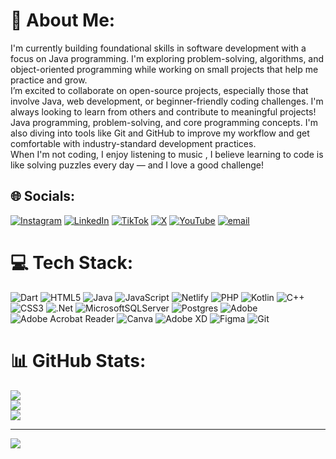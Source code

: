 # 💫 About Me:
I'm currently building foundational skills in software development with a focus on Java programming. I'm exploring problem-solving, algorithms, and object-oriented programming while working on small projects that help me practice and grow.<br>I’m excited to collaborate on open-source projects, especially those that involve Java, web development, or beginner-friendly coding challenges. I'm always looking to learn from others and contribute to meaningful projects!<br>Java programming, problem-solving, and core programming concepts. I'm also diving into tools like Git and GitHub to improve my workflow and get comfortable with industry-standard development practices.<br>When I'm not coding, I enjoy listening to music , I believe learning to code is like solving puzzles every day — and I love a good challenge!<br>


## 🌐 Socials:
[![Instagram](https://img.shields.io/badge/Instagram-%23E4405F.svg?logo=Instagram&logoColor=white)](https://instagram.com/https://www.instagram.com/ioaj_xzy?igsh=MTZzaDg2dnlrb3V4cQ==) [![LinkedIn](https://img.shields.io/badge/LinkedIn-%230077B5.svg?logo=linkedin&logoColor=white)](https://linkedin.com/in/https://www.linkedin.com/in/jinadu-imran-a685182b0?utm_source=share&utm_campaign=share_via&utm_content=profile&utm_medium=android_app) [![TikTok](https://img.shields.io/badge/TikTok-%23000000.svg?logo=TikTok&logoColor=white)](https://tiktok.com/@https://www.tiktok.com/@imran_junaid21?_t=ZM-8wddzdnIAEQ&_r=1) [![X](https://img.shields.io/badge/X-black.svg?logo=X&logoColor=white)](https://x.com/https://x.com/Lilspenser2?t=trJhd3vdBsYIBsghAxEABA&s=09) [![YouTube](https://img.shields.io/badge/YouTube-%23FF0000.svg?logo=YouTube&logoColor=white)](https://youtube.com/@https://youtube.com/@imranjunaid21?si=ga3bjPMX7Itw9qWg) [![email](https://img.shields.io/badge/Email-D14836?logo=gmail&logoColor=white)](mailto:imranjinadu57@gmail.com) 

# 💻 Tech Stack:
![Dart](https://img.shields.io/badge/dart-%230175C2.svg?style=plastic&logo=dart&logoColor=white) ![HTML5](https://img.shields.io/badge/html5-%23E34F26.svg?style=plastic&logo=html5&logoColor=white) ![Java](https://img.shields.io/badge/java-%23ED8B00.svg?style=plastic&logo=openjdk&logoColor=white) ![JavaScript](https://img.shields.io/badge/javascript-%23323330.svg?style=plastic&logo=javascript&logoColor=%23F7DF1E) ![Netlify](https://img.shields.io/badge/netlify-%23000000.svg?style=plastic&logo=netlify&logoColor=#00C7B7) ![PHP](https://img.shields.io/badge/php-%23777BB4.svg?style=plastic&logo=php&logoColor=white) ![Kotlin](https://img.shields.io/badge/kotlin-%237F52FF.svg?style=plastic&logo=kotlin&logoColor=white) ![C++](https://img.shields.io/badge/c++-%2300599C.svg?style=plastic&logo=c%2B%2B&logoColor=white) ![CSS3](https://img.shields.io/badge/css3-%231572B6.svg?style=plastic&logo=css3&logoColor=white) ![.Net](https://img.shields.io/badge/.NET-5C2D91?style=plastic&logo=.net&logoColor=white) ![MicrosoftSQLServer](https://img.shields.io/badge/Microsoft%20SQL%20Server-CC2927?style=plastic&logo=microsoft%20sql%20server&logoColor=white) ![Postgres](https://img.shields.io/badge/postgres-%23316192.svg?style=plastic&logo=postgresql&logoColor=white) ![Adobe](https://img.shields.io/badge/adobe-%23FF0000.svg?style=plastic&logo=adobe&logoColor=white) ![Adobe Acrobat Reader](https://img.shields.io/badge/Adobe%20Acrobat%20Reader-EC1C24.svg?style=plastic&logo=Adobe%20Acrobat%20Reader&logoColor=white) ![Canva](https://img.shields.io/badge/Canva-%2300C4CC.svg?style=plastic&logo=Canva&logoColor=white) ![Adobe XD](https://img.shields.io/badge/Adobe%20XD-470137?style=plastic&logo=Adobe%20XD&logoColor=#FF61F6) ![Figma](https://img.shields.io/badge/figma-%23F24E1E.svg?style=plastic&logo=figma&logoColor=white) ![Git](https://img.shields.io/badge/git-%23F05033.svg?style=plastic&logo=git&logoColor=white)
# 📊 GitHub Stats:
![](https://github-readme-stats.vercel.app/api?username=Imran237&theme=shadow_blue&hide_border=false&include_all_commits=true&count_private=true)<br/>
![](https://nirzak-streak-stats.vercel.app/?user=Imran237&theme=shadow_blue&hide_border=false)<br/>
![](https://github-readme-stats.vercel.app/api/top-langs/?username=Imran237&theme=shadow_blue&hide_border=false&include_all_commits=true&count_private=true&layout=compact)

---
[![](https://visitcount.itsvg.in/api?id=Imran237&icon=0&color=0)](https://visitcount.itsvg.in)

<!-- Proudly created with GPRM ( https://gprm.itsvg.in ) -->
